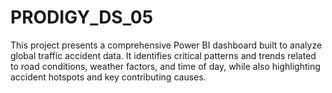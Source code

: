 # PRODIGY_DS_05
This project presents a comprehensive Power BI dashboard built to analyze global traffic accident data. It identifies critical patterns and trends related to road conditions, weather factors, and time of day, while also highlighting accident hotspots and key contributing causes.
